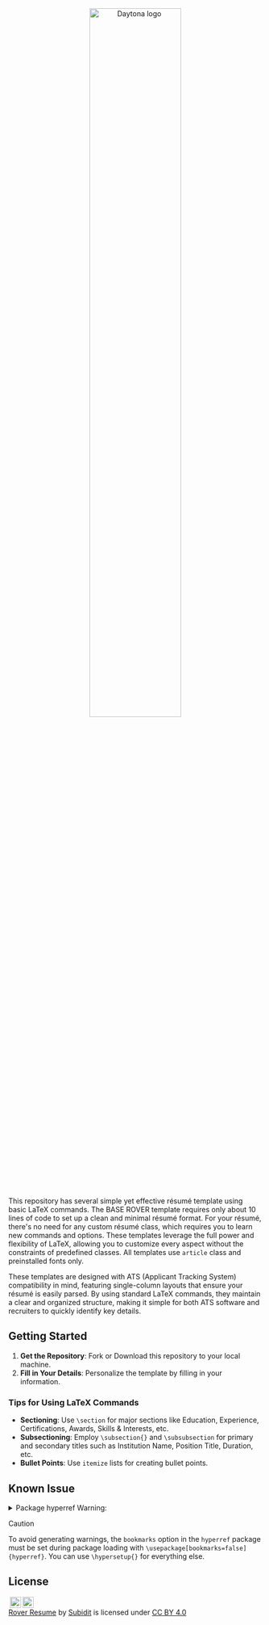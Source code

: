 <div align="center">
  <picture>
    <source media="(prefers-color-scheme: dark)" srcset="/img/Rover-black-bg.png">
    <img alt="Daytona logo" src="/img/Rover-white-bg.jpg" width="60%">
  </picture>
</div>

This repository has several simple yet effective résumé template using basic LaTeX commands. The BASE ROVER template requires only about 10 lines of code to set up a clean and minimal résumé format. For your résumé, there's no need for any custom résumé class, which requires you to learn new commands and options. These templates leverage the full power and flexibility of LaTeX, allowing you to customize every aspect without the constraints of predefined classes. All templates use `article` class and preinstalled fonts only.

These templates are designed with ATS (Applicant Tracking System) compatibility in mind, featuring single-column layouts that ensure your résumé is easily parsed. By using standard LaTeX commands, they maintain a clear and organized structure, making it simple for both ATS software and recruiters to quickly identify key details.


## Getting Started
1. **Get the Repository**: Fork or Download this repository to your local machine.   
2. **Fill in Your Details**: Personalize the template by filling in your information.


### Tips for Using LaTeX Commands
- **Sectioning**: Use `\section` for major sections like Education, Experience, Certifications, Awards, Skills & Interests, etc.
- **Subsectioning**: Employ `\subsection{}` and `\subsubsection` for primary and secondary titles such as Institution Name, Position Title, Duration, etc.
- **Bullet Points**: Use `itemize` lists for creating bullet points.


## Known Issue

<details>

<summary>Package hyperref Warning:</summary>

This occurs because `hyperref` package creates clickable texts for both internal and external links. When generating a PDF, certain elements like bookmarks, metadata, and hyperlinks are encoded as **PDF strings**. Since `\section{}`, `\subsection{}` etc. are used in the *Table of contents* (i.e. bookmarks), certain LaTeX commands (like `\hfill`) or control sequences doesn't make sense in this context.

When `hyperref` encounters the `\hfill` command while processing a piece of text that needs to be converted into a PDF string, it cannot include this command in the output PDF string. As a result, it removes the command and issues a warning to notify you of this action. 

We can circumvents this issue by disabling the creation of bookmarks as shown below.


```latex
    \usepackage[bookmarks=false]{hyperref}
```

</details>


> [!CAUTION]
> To avoid generating warnings, the `bookmarks` option in the `hyperref` package must be set during package loading with `\usepackage[bookmarks=false]{hyperref}`. You can use `\hypersetup{}` for everything else.

## License

<p xmlns:cc="http://creativecommons.org/ns#" xmlns:dct="http://purl.org/dc/terms/"><img style="height:22px!important;margin-left:3px;vertical-align:text-bottom;" src="https://mirrors.creativecommons.org/presskit/icons/cc.svg?ref=chooser-v1"><img style="height:22px!important;margin-left:3px;vertical-align:text-bottom;" src="https://mirrors.creativecommons.org/presskit/icons/by.svg?ref=chooser-v1"><br><a property="dct:title" rel="cc:attributionURL" href="https://github.com/subidit/rover-resume">Rover Resume</a> by <a rel="cc:attributionURL dct:creator" property="cc:attributionName" href="https://github.com/subidit/">Subidit</a> is licensed under <a href="http://creativecommons.org/licenses/by/4.0/" target="_blank" rel="license noopener noreferrer" style="display:inline-block;">CC BY 4.0</a></p>
